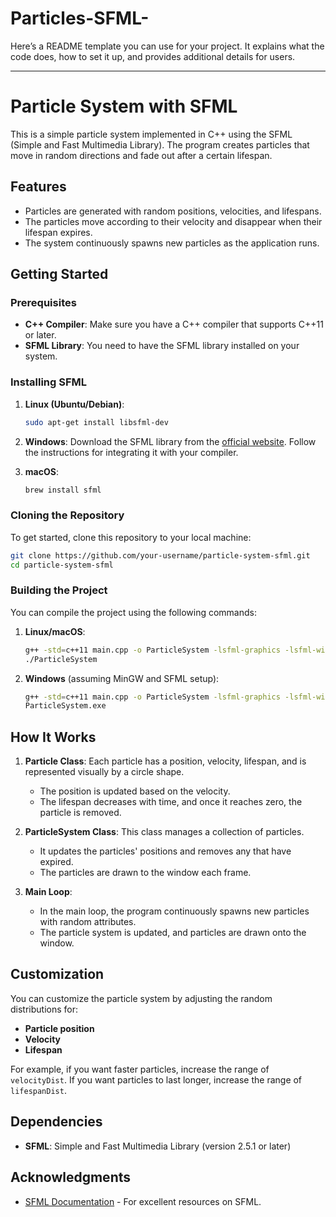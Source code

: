 # Particles-SFML-
Here’s a README template you can use for your project. It explains what the code does, how to set it up, and provides additional details for users.

---

# Particle System with SFML

This is a simple particle system implemented in C++ using the SFML (Simple and Fast Multimedia Library). The program creates particles that move in random directions and fade out after a certain lifespan.

## Features
- Particles are generated with random positions, velocities, and lifespans.
- The particles move according to their velocity and disappear when their lifespan expires.
- The system continuously spawns new particles as the application runs.

## Getting Started

### Prerequisites
- **C++ Compiler**: Make sure you have a C++ compiler that supports C++11 or later.
- **SFML Library**: You need to have the SFML library installed on your system.

### Installing SFML

1. **Linux (Ubuntu/Debian)**:
   ```bash
   sudo apt-get install libsfml-dev
   ```

2. **Windows**: Download the SFML library from the [official website](https://www.sfml-dev.org/download/sfml/2.5.1/). Follow the instructions for integrating it with your compiler.

3. **macOS**:
   ```bash
   brew install sfml
   ```

### Cloning the Repository
To get started, clone this repository to your local machine:
```bash
git clone https://github.com/your-username/particle-system-sfml.git
cd particle-system-sfml
```

### Building the Project
You can compile the project using the following commands:

1. **Linux/macOS**:
   ```bash
   g++ -std=c++11 main.cpp -o ParticleSystem -lsfml-graphics -lsfml-window -lsfml-system
   ./ParticleSystem
   ```

2. **Windows** (assuming MinGW and SFML setup):
   ```bash
   g++ -std=c++11 main.cpp -o ParticleSystem -lsfml-graphics -lsfml-window -lsfml-system
   ParticleSystem.exe
   ```

## How It Works
1. **Particle Class**: Each particle has a position, velocity, lifespan, and is represented visually by a circle shape.
   - The position is updated based on the velocity.
   - The lifespan decreases with time, and once it reaches zero, the particle is removed.

2. **ParticleSystem Class**: This class manages a collection of particles.
   - It updates the particles' positions and removes any that have expired.
   - The particles are drawn to the window each frame.

3. **Main Loop**:
   - In the main loop, the program continuously spawns new particles with random attributes.
   - The particle system is updated, and particles are drawn onto the window.

## Customization
You can customize the particle system by adjusting the random distributions for:
- **Particle position**
- **Velocity**
- **Lifespan**

For example, if you want faster particles, increase the range of `velocityDist`. If you want particles to last longer, increase the range of `lifespanDist`.

## Dependencies
- **SFML**: Simple and Fast Multimedia Library (version 2.5.1 or later)

## Acknowledgments
- [SFML Documentation](https://www.sfml-dev.org/documentation/2.5.1/) - For excellent resources on SFML.

